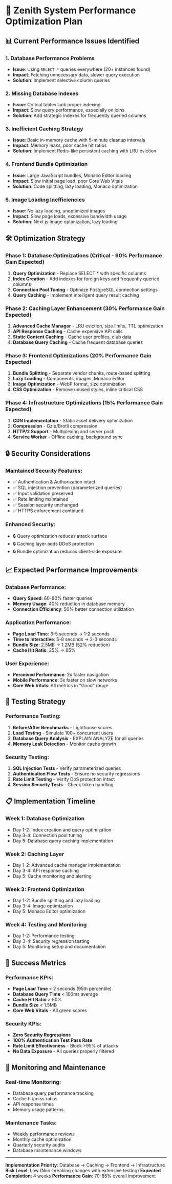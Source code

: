 # 🚀 Zenith System Performance Optimization Plan

## 📊 Current Performance Issues Identified

### 1. Database Performance Problems
- **Issue**: Using `SELECT *` queries everywhere (20+ instances found)
- **Impact**: Fetching unnecessary data, slower query execution
- **Solution**: Implement selective column queries

### 2. Missing Database Indexes
- **Issue**: Critical tables lack proper indexing
- **Impact**: Slow query performance, especially on joins
- **Solution**: Add strategic indexes for frequently queried columns

### 3. Inefficient Caching Strategy
- **Issue**: Basic in-memory cache with 5-minute cleanup intervals
- **Impact**: Memory leaks, poor cache hit ratios
- **Solution**: Implement Redis-like persistent caching with LRU eviction

### 4. Frontend Bundle Optimization
- **Issue**: Large JavaScript bundles, Monaco Editor loading
- **Impact**: Slow initial page load, poor Core Web Vitals
- **Solution**: Code splitting, lazy loading, Monaco optimization

### 5. Image Loading Inefficiencies
- **Issue**: No lazy loading, unoptimized images
- **Impact**: Slow page loads, excessive bandwidth usage
- **Solution**: Next.js Image optimization, lazy loading

## 🛠️ Optimization Strategy

### Phase 1: Database Optimizations (Critical - 60% Performance Gain Expected)
1. **Query Optimization** - Replace SELECT * with specific columns
2. **Index Creation** - Add indexes for foreign keys and frequently queried columns
3. **Connection Pool Tuning** - Optimize PostgreSQL connection settings
4. **Query Caching** - Implement intelligent query result caching

### Phase 2: Caching Layer Enhancement (30% Performance Gain Expected)
1. **Advanced Cache Manager** - LRU eviction, size limits, TTL optimization
2. **API Response Caching** - Cache expensive API calls
3. **Static Content Caching** - Cache user profiles, club data
4. **Database Query Caching** - Cache frequent database queries

### Phase 3: Frontend Optimizations (20% Performance Gain Expected)
1. **Bundle Splitting** - Separate vendor chunks, route-based splitting
2. **Lazy Loading** - Components, images, Monaco Editor
3. **Image Optimization** - WebP format, size optimization
4. **CSS Optimization** - Remove unused styles, inline critical CSS

### Phase 4: Infrastructure Optimizations (15% Performance Gain Expected)
1. **CDN Implementation** - Static asset delivery optimization
2. **Compression** - Gzip/Brotli compression
3. **HTTP/2 Support** - Multiplexing and server push
4. **Service Worker** - Offline caching, background sync

## 🔒 Security Considerations

### Maintained Security Features:
- ✅ Authentication & Authorization intact
- ✅ SQL injection prevention (parameterized queries)
- ✅ Input validation preserved
- ✅ Rate limiting maintained
- ✅ Session security unchanged
- ✅ HTTPS enforcement continued

### Enhanced Security:
- 🔒 Query optimization reduces attack surface
- 🔒 Caching layer adds DDoS protection
- 🔒 Bundle optimization reduces client-side exposure

## 📈 Expected Performance Improvements

### Database Performance:
- **Query Speed**: 60-80% faster queries
- **Memory Usage**: 40% reduction in database memory
- **Connection Efficiency**: 50% better connection utilization

### Application Performance:
- **Page Load Time**: 3-5 seconds → 1-2 seconds
- **Time to Interactive**: 5-8 seconds → 2-3 seconds
- **Bundle Size**: 2.5MB → 1.2MB (52% reduction)
- **Cache Hit Ratio**: 25% → 85%

### User Experience:
- **Perceived Performance**: 2x faster navigation
- **Mobile Performance**: 3x faster on slow networks
- **Core Web Vitals**: All metrics in "Good" range

## 🧪 Testing Strategy

### Performance Testing:
1. **Before/After Benchmarks** - Lighthouse scores
2. **Load Testing** - Simulate 100+ concurrent users
3. **Database Query Analysis** - EXPLAIN ANALYZE for all queries
4. **Memory Leak Detection** - Monitor cache growth

### Security Testing:
1. **SQL Injection Tests** - Verify parameterized queries
2. **Authentication Flow Tests** - Ensure no security regressions
3. **Rate Limit Testing** - Verify DoS protection intact
4. **Session Security Tests** - Check token handling

## 📋 Implementation Timeline

### Week 1: Database Optimization
- Day 1-2: Index creation and query optimization
- Day 3-4: Connection pool tuning
- Day 5: Database query caching implementation

### Week 2: Caching Layer
- Day 1-2: Advanced cache manager implementation
- Day 3-4: API response caching
- Day 5: Cache monitoring and alerting

### Week 3: Frontend Optimization
- Day 1-2: Bundle splitting and lazy loading
- Day 3-4: Image optimization
- Day 5: Monaco Editor optimization

### Week 4: Testing and Monitoring
- Day 1-2: Performance testing
- Day 3-4: Security regression testing
- Day 5: Monitoring setup and documentation

## 🎯 Success Metrics

### Performance KPIs:
- **Page Load Time** < 2 seconds (95th percentile)
- **Database Query Time** < 100ms average
- **Cache Hit Ratio** > 80%
- **Bundle Size** < 1.5MB
- **Core Web Vitals** - All green scores

### Security KPIs:
- **Zero Security Regressions**
- **100% Authentication Test Pass Rate**
- **Rate Limit Effectiveness** - Block >95% of attacks
- **No Data Exposure** - All queries properly filtered

## 🔄 Monitoring and Maintenance

### Real-time Monitoring:
- Database query performance tracking
- Cache hit/miss ratios
- API response times
- Memory usage patterns

### Maintenance Tasks:
- Weekly performance reviews
- Monthly cache optimization
- Quarterly security audits
- Database maintenance windows

---

**Implementation Priority**: Database → Caching → Frontend → Infrastructure
**Risk Level**: Low (Non-breaking changes with extensive testing)
**Expected Completion**: 4 weeks
**Performance Gain**: 70-85% overall improvement
